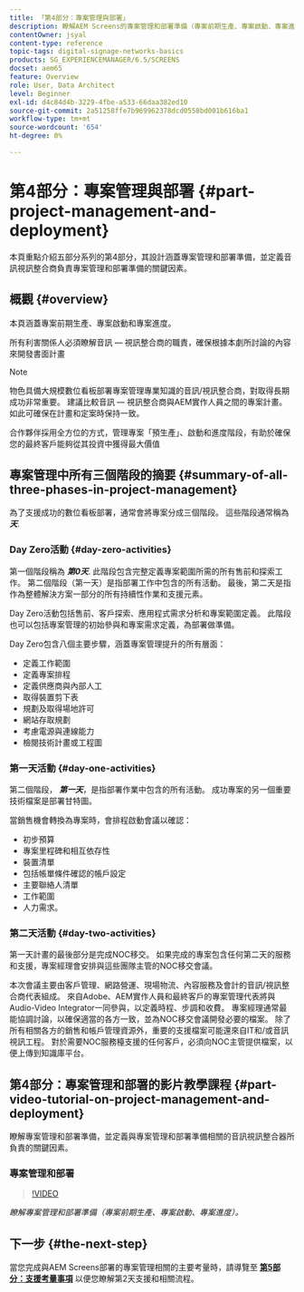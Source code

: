 ```yaml
---
title: 「第4部分：專案管理與部署」
description: 瞭解AEM Screens的專案管理和部署準備（專案前期生產、專案啟動、專案進度）。
contentOwner: jsyal
content-type: reference
topic-tags: digital-signage-networks-basics
products: SG_EXPERIENCEMANAGER/6.5/SCREENS
docset: aem65
feature: Overview
role: User, Data Architect
level: Beginner
exl-id: d4c84d4b-3229-4fbe-a533-66daa382ed10
source-git-commit: 2a51258ffe7b969962378dcd0558bd001b616ba1
workflow-type: tm+mt
source-wordcount: '654'
ht-degree: 0%

---
```


# 第4部分：專案管理與部署 {#part-project-management-and-deployment}

本頁重點介紹五部分系列的第4部分，其設計涵蓋專案管理和部署準備，並定義音訊視訊整合商負責專案管理和部署準備的關鍵因素。

## 概觀 {#overview}

本頁涵蓋專案前期生產、專案啟動和專案進度。

所有利害關係人必須瞭解音訊 — 視訊整合商的職責，確保根據本劇所討論的內容來開發書面計畫

>[!NOTE]
>
>物色具備大規模數位看板部署專案管理專業知識的音訊/視訊整合商，對取得長期成功非常重要。 建議比較音訊 — 視訊整合商與AEM實作人員之間的專案計畫。 如此可確保在計畫和定案時保持一致。
>
>合作夥伴採用全方位的方式，管理專案「預生產」、啟動和進度階段，有助於確保您的最終客戶能夠從其投資中獲得最大價值

## 專案管理中所有三個階段的摘要 {#summary-of-all-three-phases-in-project-management}

為了支援成功的數位看板部署，通常會將專案分成三個階段。 這些階段通常稱為 ***天***.

### Day Zero活動 {#day-zero-activities}

第一個階段稱為 ***第0天***. 此階段包含完整定義專案範圍所需的所有售前和探索工作。 第二個階段（第一天）是指部署工作中包含的所有活動。 最後，第二天是指作為整體解決方案一部分的所有持續性作業和支援元素。

Day Zero活動包括售前、客戶探索、應用程式需求分析和專案範圍定義。 此階段也可以包括專案管理的初始參與和專案需求定義，為部署做準備。

Day Zero包含八個主要步驟，涵蓋專案管理提升的所有層面：

* 定義工作範圍
* 定義專案排程
* 定義供應商與內部人工
* 取得裝置剪下表
* 規劃及取得場地許可
* 網站存取規劃
* 考慮電源與連線能力
* 檢閱技術計畫或工程圖

### 第一天活動 {#day-one-activities}

第二個階段， ***第一天***，是指部署作業中包含的所有活動。 成功專案的另一個重要技術檔案是部署甘特圖。

當銷售機會轉換為專案時，會排程啟動會議以確認：

* 初步預算
* 專案里程碑和相互依存性
* 裝置清單
* 包括帳單條件確認的帳戶設定
* 主要聯絡人清單
* 工作範圍
* 人力需求。

### 第二天活動 {#day-two-activities}

第一天計畫的最後部分是完成NOC移交。 如果完成的專案包含任何第二天的服務和支援，專案經理會安排與這些團隊主管的NOC移交會議。

本次會議主要由客戶管理、網路營運、現場物流、內容服務及會計的音訊/視訊整合商代表組成。 來自Adobe、AEM實作人員和最終客戶的專案管理代表將與Audio-Video Integrator一同參與，以定義時程、步調和收費。 專案經理通常最能協調討論，以確保適當的各方一致，並為NOC移交會議開發必要的檔案。 除了所有相關各方的銷售和帳戶管理資源外，重要的支援檔案可能還來自IT和/或音訊視訊工程。 對於需要NOC服務檯支援的任何客戶，必須向NOC主管提供檔案，以便上傳到知識庫平台。

## 第4部分：專案管理和部署的影片教學課程 {#part-video-tutorial-on-project-management-and-deployment}

瞭解專案管理和部署準備，並定義與專案管理和部署準備相關的音訊視訊整合器所負責的關鍵因素。

### 專案管理和部署

>[!VIDEO](https://video.tv.adobe.com/v/28408)

*瞭解專案管理和部署準備（專案前期生產、專案啟動、專案進度）。*

## 下一步 {#the-next-step}

當您完成與AEM Screens部署的專案管理相關的主要考量時，請導覽至 **[第5部分：支援考量事項](support-considerations.md)** 以便您瞭解第2天支援和相關流程。
